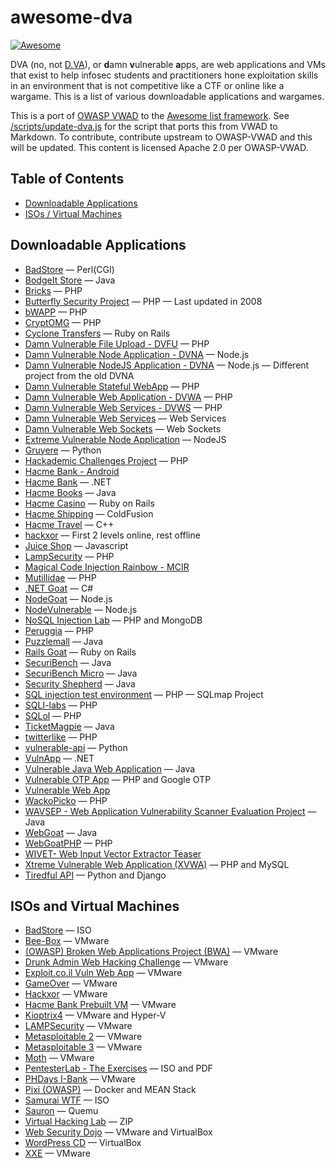 # awesome-dva

[![Awesome](https://awesome.re/badge-flat2.svg)](https://awesome.re)

DVA (no, not [D.VA](https://playoverwatch.com/en-us/heroes/dva/)), or **d**amn **v**ulnerable **a**pps, are web applications and VMs that exist
to help infosec students and practitioners hone exploitation skills in an environment that is not
competitive like a CTF or online like a wargame. This is a list of various downloadable applications
and wargames.

This is a port of [OWASP VWAD](https://github.com/OWASP/OWASP-VWAD) to the [Awesome list framework](https://github.com/sindresorhus/awesome). See [/scripts/update-dva.js](https://github.com/rarecoil/awesome-dva) for the script that ports this from VWAD to Markdown. To contribute, contribute upstream to OWASP-VWAD and this will
be updated. This content is licensed Apache 2.0 per OWASP-VWAD.


## Table of Contents
* [Downloadable Applications](#downloadable-applications)
* [ISOs / Virtual Machines](#isos-and-virtual-machines)

## Downloadable Applications
* [BadStore](http://www.badstore.net/) &mdash; Perl(CGI)
* [BodgeIt Store](https://github.com/psiinon/bodgeit) &mdash; Java
* [Bricks](http://sechow.com/bricks/index.html) &mdash; PHP
* [Butterfly Security Project](http://sourceforge.net/projects/thebutterflytmp/files/ButterFly%20Project/) &mdash; PHP &mdash; Last updated in 2008
* [bWAPP](http://www.itsecgames.com/) &mdash; PHP
* [CryptOMG](https://github.com/SpiderLabs/CryptOMG) &mdash; PHP
* [Cyclone Transfers](https://github.com/fridaygoldsmith/bwa_cyclone_transfers) &mdash; Ruby on Rails
* [Damn Vulnerable File Upload - DVFU](https://github.com/LunaM00n/File-Upload-Lab) &mdash; PHP
* [Damn Vulnerable Node Application - DVNA](https://github.com/isp1r0/DVNA) &mdash; Node.js
* [Damn Vulnerable NodeJS Application - DVNA](https://github.com/appsecco/dvna) &mdash; Node.js &mdash; Different project from the old DVNA
* [Damn Vulnerable Stateful WebApp](https://github.com/silentsignal/damn-vulnerable-stateful-web-app) &mdash; PHP
* [Damn Vulnerable Web Application - DVWA](http://www.dvwa.co.uk/) &mdash; PHP
* [Damn Vulnerable Web Services - DVWS](http://dvws.secureideas.net/) &mdash; PHP
* [Damn Vulnerable Web Services](https://github.com/snoopysecurity/dvws) &mdash; Web Services
* [Damn Vulnerable Web Sockets](https://github.com/interference-security/DVWS) &mdash; Web Sockets
* [Extreme Vulnerable Node Application](https://github.com/vegabird/xvna) &mdash; NodeJS
* [Gruyere](http://google-gruyere.appspot.com/) &mdash; Python
* [Hackademic Challenges Project](https://www.owasp.org/index.php/OWASP_Hackademic_Challenges_Project) &mdash; PHP
* [Hacme Bank - Android](http://www.mcafee.com/us/downloads/free-tools/hacme-bank-android.aspx)
* [Hacme Bank](http://www.mcafee.com/us/downloads/free-tools/hacme-bank.aspx) &mdash; .NET
* [Hacme Books](http://www.mcafee.com/us/downloads/free-tools/hacmebooks.aspx) &mdash; Java
* [Hacme Casino](http://www.mcafee.com/us/downloads/free-tools/hacme-casino.aspx) &mdash; Ruby on Rails
* [Hacme Shipping](http://www.mcafee.com/us/downloads/free-tools/hacmeshipping.aspx) &mdash; ColdFusion
* [Hacme Travel](http://www.mcafee.com/us/downloads/free-tools/hacmetravel.aspx) &mdash; C++
* [hackxor](http://hackxor.sourceforge.net/cgi-bin/index.pl) &mdash; First 2 levels online, rest offline
* [Juice Shop](https://www.owasp.org/index.php/OWASP_Juice_Shop_Project) &mdash; Javascript
* [LampSecurity](http://sourceforge.net/projects/lampsecurity/) &mdash; PHP
* [Magical Code Injection Rainbow - MCIR](https://github.com/SpiderLabs/MCIR)
* [Mutillidae](http://www.irongeek.com/i.php?page=mutillidae/mutillidae-deliberately-vulnerable-php-owasp-top-10) &mdash; PHP
* [.NET Goat](https://github.com/jerryhoff/WebGoat.NET) &mdash; C#
* [NodeGoat](https://www.owasp.org/index.php/OWASP_Node_js_Goat_Project) &mdash; Node.js
* [NodeVulnerable](https://github.com/cr0hn/vulnerable-node) &mdash; Node.js
* [NoSQL Injection Lab](https://digi.ninja/projects/nosqli_lab.php) &mdash; PHP and MongoDB
* [Peruggia](http://peruggia.sourceforge.net/) &mdash; PHP
* [Puzzlemall](https://code.google.com/p/puzzlemall/) &mdash; Java
* [Rails Goat](https://www.owasp.org/index.php/OWASP_Rails_Goat_Project) &mdash; Ruby on Rails
* [SecuriBench](http://suif.stanford.edu/%7Elivshits/securibench/) &mdash; Java
* [SecuriBench Micro](http://suif.stanford.edu/%7Elivshits/work/securibench-micro/) &mdash; Java
* [Security Shepherd](https://www.owasp.org/index.php/OWASP_Security_Shepherd) &mdash; Java
* [SQL injection test environment](https://github.com/sqlmapproject/testenv) &mdash; PHP &mdash; SQLmap Project
* [SQLI-labs](https://github.com/Audi-1/sqli-labs) &mdash; PHP
* [SQLol](https://github.com/SpiderLabs/SQLol) &mdash; PHP
* [TicketMagpie](https://github.com/dhatanian/ticketmagpie) &mdash; Java
* [twitterlike](https://github.com/sakti/twitterlike) &mdash; PHP
* [vulnerable-api](https://github.com/mattvaldes/vulnerable-api) &mdash; Python
* [VulnApp](http://www.nth-dimension.org.uk/blog.php?id=88) &mdash; .NET
* [Vulnerable Java Web Application](https://github.com/CSPF-Founder/JavaVulnerableLab/) &mdash; Java
* [Vulnerable OTP App](https://github.com/mddanish/Vulnerable-OTP-Application) &mdash; PHP and Google OTP
* [Vulnerable Web App](http://exploit.co.il/hacking/exploit-kb-vulnerable-web-app/)
* [WackoPicko](https://github.com/adamdoupe/WackoPicko) &mdash; PHP
* [WAVSEP - Web Application Vulnerability Scanner Evaluation Project](https://github.com/sectooladdict/wavsep) &mdash; Java
* [WebGoat](https://www.owasp.org/index.php/Category:OWASP_WebGoat_Project) &mdash; Java
* [WebGoatPHP](https://www.owasp.org/index.php/WebGoatPHP) &mdash; PHP
* [WIVET- Web Input Vector Extractor Teaser](https://code.google.com/p/wivet/)
* [Xtreme Vulnerable Web Application (XVWA)](https://github.com/s4n7h0/xvwa) &mdash; PHP and MySQL
* [Tiredful API](https://github.com/payatu/Tiredful-API) &mdash; Python and Django


## ISOs and Virtual Machines
* [BadStore](http://www.badstore.net/) &mdash; ISO
* [Bee-Box](http://sourceforge.net/projects/bwapp/files/bee-box/) &mdash; VMware
* [(OWASP) Broken Web Applications Project (BWA)](https://www.owasp.org/index.php/OWASP_Broken_Web_Applications_Project) &mdash; VMware
* [Drunk Admin Web Hacking Challenge](https://bechtsoudis.com/work-stuff/challenges/drunk-admin-web-hacking-challenge/) &mdash; VMware
* [Exploit.co.il Vuln Web App](http://exploit.co.il/projects/vuln-web-app/) &mdash; VMware
* [GameOver](http://sourceforge.net/projects/null-gameover/) &mdash; VMware
* [Hackxor](http://hackxor.sourceforge.net/cgi-bin/index.pl) &mdash; VMware
* [Hacme Bank Prebuilt VM](http://ninja-sec.com/index.php/hacme-bank-prebuilt-vmware-image-ninja-sec-com/) &mdash; VMware
* [Kioptrix4](http://www.kioptrix.com/blog/?p=604) &mdash; VMware and Hyper-V
* [LAMPSecurity](http://sourceforge.net/projects/lampsecurity/) &mdash; VMware
* [Metasploitable 2](https://community.rapid7.com/docs/DOC-1875) &mdash; VMware
* [Metasploitable 3](https://github.com/rapid7/metasploitable3/wiki/Vulnerabilities) &mdash; VMware
* [Moth](http://www.bonsai-sec.com/en/research/moth.php) &mdash; VMware
* [PentesterLab - The Exercises](https://www.pentesterlab.com/exercises/) &mdash; ISO and PDF
* [PHDays I-Bank](http://phdays.blogspot.com.es/2012/05/once-again-about-remote-banking.html) &mdash; VMware
* [Pixi (OWASP)](https://hub.docker.com/r/deadrobots/pixi/) &mdash; Docker and MEAN Stack
* [Samurai WTF](http://www.samurai-wtf.org/) &mdash; ISO
* [Sauron](http://sg6-labs.blogspot.com/2007/12/secgame-1-sauron.html) &mdash; Quemu
* [Virtual Hacking Lab](http://sourceforge.net/projects/virtualhacking/) &mdash; ZIP
* [Web Security Dojo](http://www.mavensecurity.com/web_security_dojo/) &mdash; VMware and VirtualBox
* [WordPress CD](http://www.ethicalhack3r.co.uk/wordpress-cd/) &mdash; VirtualBox
* [XXE](http://xxe.sourceforge.net/) &mdash; VMware

